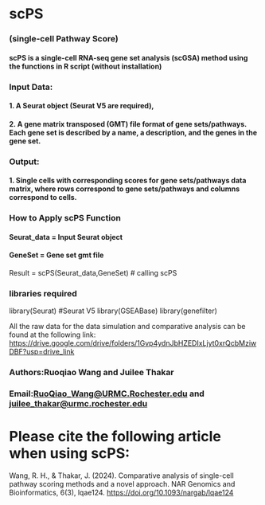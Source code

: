 # scPS 
### (single-cell Pathway Score) 
#### scPS is a single-cell RNA-seq gene set analysis (scGSA) method using the functions in R script (without installation)

###   Input Data: 
#### 1. A Seurat object (Seurat V5 are required), 
#### 2. A gene matrix transposed (GMT) file format of gene sets/pathways. Each gene set is described by a name, a description, and the genes in the gene set. 

###   Output:
####   1. Single cells with corresponding scores for gene sets/pathways data matrix, where rows correspond to gene sets/pathways and columns correspond to cells.

### How to Apply scPS Function
#### Seurat_data = Input Seurat object
#### GeneSet = Gene set gmt file
Result  =  scPS(Seurat_data,GeneSet) # calling scPS 

### libraries required
library(Seurat) #Seurat V5
library(GSEABase)
library(genefilter)

All the raw data for the data simulation and comparative analysis can be found at the following link: 
https://drive.google.com/drive/folders/1Gvp4ydnJbHZEDIxLjyt0xrQcbMziwDBF?usp=drive_link

###     Authors:Ruoqiao Wang and Juilee Thakar
###     Email:RuoQiao_Wang@URMC.Rochester.edu and juilee_thakar@urmc.rochester.edu

# Please cite the following article when using scPS:
Wang, R. H., & Thakar, J. (2024). Comparative analysis of single-cell pathway scoring methods and a novel approach. NAR Genomics and Bioinformatics, 6(3), lqae124.
https://doi.org/10.1093/nargab/lqae124

